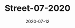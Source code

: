 ---
title: "Street-07-2020"
date: "2020-07-12"
summary: ""
draft: false
source_bucket: "b2://steinbrueck-io-gallery/Street-07-2020"
tags: ["Street", "BW"]
---